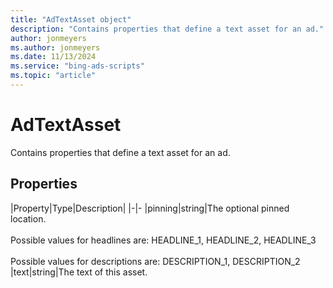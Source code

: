 ```yaml
---
title: "AdTextAsset object"
description: "Contains properties that define a text asset for an ad."
author: jonmeyers
ms.author: jonmeyers
ms.date: 11/13/2024
ms.service: "bing-ads-scripts"
ms.topic: "article"
---
```


# AdTextAsset

Contains properties that define a text asset for an ad.

## Properties

|Property|Type|Description|
|-|-
|pinning|string|The optional pinned location.<br/><br/>Possible values for headlines are: HEADLINE_1, HEADLINE_2, HEADLINE_3<br/><br/>Possible values for descriptions are: DESCRIPTION_1, DESCRIPTION_2
|text|string|The text of this asset.


